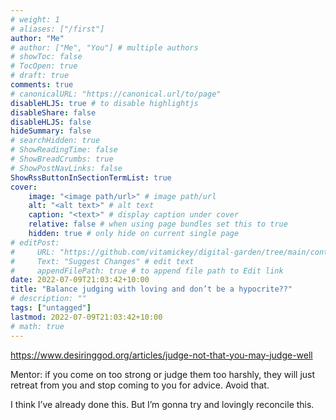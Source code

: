 ```yaml
---
# weight: 1
# aliases: ["/first"]
author: "Me"
# author: ["Me", "You"] # multiple authors
# showToc: false
# TocOpen: true
# draft: true
comments: true
# canonicalURL: "https://canonical.url/to/page"
disableHLJS: true # to disable highlightjs
disableShare: false
disableHLJS: false
hideSummary: false
# searchHidden: true
# ShowReadingTime: false
# ShowBreadCrumbs: true
# ShowPostNavLinks: false
ShowRssButtonInSectionTermList: true
cover:
    image: "<image path/url>" # image path/url
    alt: "<alt text>" # alt text
    caption: "<text>" # display caption under cover
    relative: false # when using page bundles set this to true
    hidden: true # only hide on current single page
# editPost:
#     URL: "https://github.com/vitamickey/digital-garden/tree/main/content"
#     Text: "Suggest Changes" # edit text
#     appendFilePath: true # to append file path to Edit link
date: 2022-07-09T21:03:42+10:00
title: "Balance judging with loving and don’t be a hypocrite??"
# description: ""
tags: ["untagged"]
lastmod: 2022-07-09T21:03:42+10:00
# math: true
---
```


https://www.desiringgod.org/articles/judge-not-that-you-may-judge-well

Mentor: if you come on too strong or judge them too harshly, they will just retreat from you and stop coming to you for advice. Avoid that. 

I think I’ve already done this. But I’m gonna try and lovingly reconcile this. 
